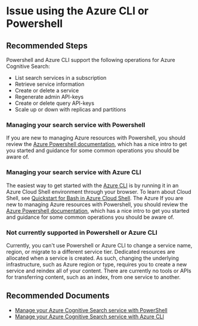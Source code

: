 <properties
	pageTitle="Setup and Configuration/Issue using the Azure CLI or Powershell"
	description="Issue using the Azure CLI or Powershell"
	service="microsoft.search"
	resource="searchservices"
	authors="mrcarter8"
	ms.author="mcarter"
	selfHelpType="resource"
	displayOrder="55"
	supportTopicIds="32681373"
	resourceTags=""
	productPesIds="15568"
	articleId="search-issueusingtheazurecliorpowershell"
	cloudEnvironments="public, Fairfax, usnat, ussec"
	ownershipId="AzureSearch_AzureSearch"
/>

# Issue using the Azure CLI or Powershell

## **Recommended Steps**

Powershell and Azure CLI support the following operations for Azure Cognitive Search:
* List search services in a subscription
* Retrieve service information
* Create or delete a service
* Regenerate admin API-keys
* Create or delete query API-keys
* Scale up or down with replicas and partitions

### **Managing your search service with Powershell**

If you are new to managing Azure resources with Powershell, you should review the [Azure Powershell documentation](http://docs.microsoft.com/powershell/azure/get-started-azureps), which has a nice intro to get you started and guidance for some common operations you should be aware of.

### **Managing your search service with Azure CLI**

The easiest way to get started with the [Azure CLI](https://docs.microsoft.com/cli/azure/get-started-with-azure-cli) is by running it in an Azure Cloud Shell environment through your browser. To learn about Cloud Shell, see [Quickstart for Bash in Azure Cloud Shell](https://docs.microsoft.com/azure/cloud-shell/quickstart). The Azure If you are new to managing Azure resources with Powershell, you should review the [Azure Powershell documentation](http://docs.microsoft.com/powershell/azure/get-started-azureps), which has a nice intro to get you started and guidance for some common operations you should be aware of.

### **Not currently supported in Powershell or Azure CLI**

Currently, you can't use Powershell or Azure CLI to change a service name, region, or migrate to a different service tier. Dedicated resources are allocated when a service is created. As such, changing the underlying infrastructure, such as Azure region or type, requires you to create a new service and reindex all of your content. There are currently no tools or APIs for transferring content, such as an index, from one service to another.

## **Recommended Documents**

* [Manage your Azure Cognitive Search service with PowerShell](https://docs.microsoft.com/azure/search/search-manage-powershell)
* [Manage your Azure Cognitive Search service with Azure CLI](https://docs.microsoft.com/cli/azure/search?view=azure-cli-latest)